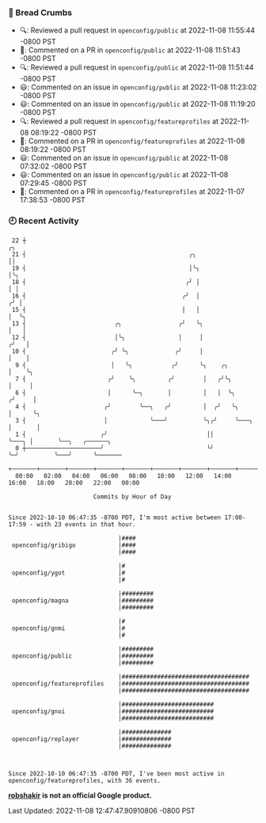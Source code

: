 ### 🍞 Bread Crumbs

 * 🔍: Reviewed a pull request in  `openconfig/public` at 2022-11-08 11:55:44 -0800 PST
 * 💬: Commented on a PR in  `openconfig/public` at 2022-11-08 11:51:43 -0800 PST
 * 🔍: Reviewed a pull request in  `openconfig/public` at 2022-11-08 11:51:44 -0800 PST
 * 😃: Commented on an issue in `openconfig/public` at 2022-11-08 11:23:02 -0800 PST
 * 😃: Commented on an issue in `openconfig/public` at 2022-11-08 11:19:20 -0800 PST
 * 🔍: Reviewed a pull request in  `openconfig/featureprofiles` at 2022-11-08 08:19:22 -0800 PST
 * 💬: Commented on a PR in  `openconfig/featureprofiles` at 2022-11-08 08:19:22 -0800 PST
 * 😃: Commented on an issue in `openconfig/public` at 2022-11-08 07:32:02 -0800 PST
 * 😃: Commented on an issue in `openconfig/public` at 2022-11-08 07:29:45 -0800 PST
 * 💬: Commented on a PR in  `openconfig/featureprofiles` at 2022-11-07 17:38:53 -0800 PST

### 🕘 Recent Activity
```
 22 ┼                                                                        ╭╮
 21 ┤                                              ╭╮                        ││
 19 ┤                                              │╰╮                       │╰╮
 18 ┤                                             ╭╯ │                       │ │
 16 ┤                                            ╭╯  │                      ╭╯ │
 15 ┤                                            │   │                      │  ╰╮
 13 ┤                         ╭╮                ╭╯   ╰╮                     │   │
 12 ┤                         │╰╮               │     │                    ╭╯   │
 10 ┤                        ╭╯ ╰╮             ╭╯     │                    │    │
  9 ┤                        │   ╰╮           ╭╯      ╰╮    ╭╮             │    ╰╮
  7 ┤                       ╭╯    ╰╮         ╭╯        │   ╭╯╰╮            │     │
  6 ┤                       │      ╰─╮       │         │   │  ╰╮          ╭╯     │
  4 ┤                      ╭╯        ╰──╮   ╭╯         │  ╭╯   ╰╮         │      ╰╮
  3 ┤                      │            ╰───╯          ╰╮╭╯     ╰───╮     │       │
  1 ┤                     ╭╯                            ││          ╰───╮ │       ╰──╮   ╭──────╮
  0 ┼─────────────────────╯                             ╰╯              ╰─╯          ╰───╯      ╰───────
    +───────+───────+───────+───────+───────+───────+───────+───────+───────+───────+───────+───────+────
  00:00   02:00   04:00   06:00   08:00   10:00   12:00   14:00   16:00   18:00   20:00   22:00   00:00   

						Commits by Hour of Day


Since 2022-10-10 06:47:35 -0700 PDT, I'm most active between 17:00-17:59 - with 23 events in that hour.

```



```
                               |####
 openconfig/gribigo            |####
                               |####

                               |#
 openconfig/ygot               |#
                               |#

                               |#########
 openconfig/magna              |#########
                               |#########

                               |#
 openconfig/gnmi               |#
                               |#

                               |#########
 openconfig/public             |#########
                               |#########

                               |####################################
 openconfig/featureprofiles    |####################################
                               |####################################

                               |##########################
 openconfig/gnoi               |##########################
                               |##########################

                               |##############
 openconfig/replayer           |##############
                               |##############



Since 2022-10-10 06:47:35 -0700 PDT, I've been most active in openconfig/featureprofiles, with 36 events.

```
**[robshakir](mailto:robjs@google.com) is not an official Google product.**  


Last Updated: 2022-11-08 12:47:47.90910806 -0800 PST
